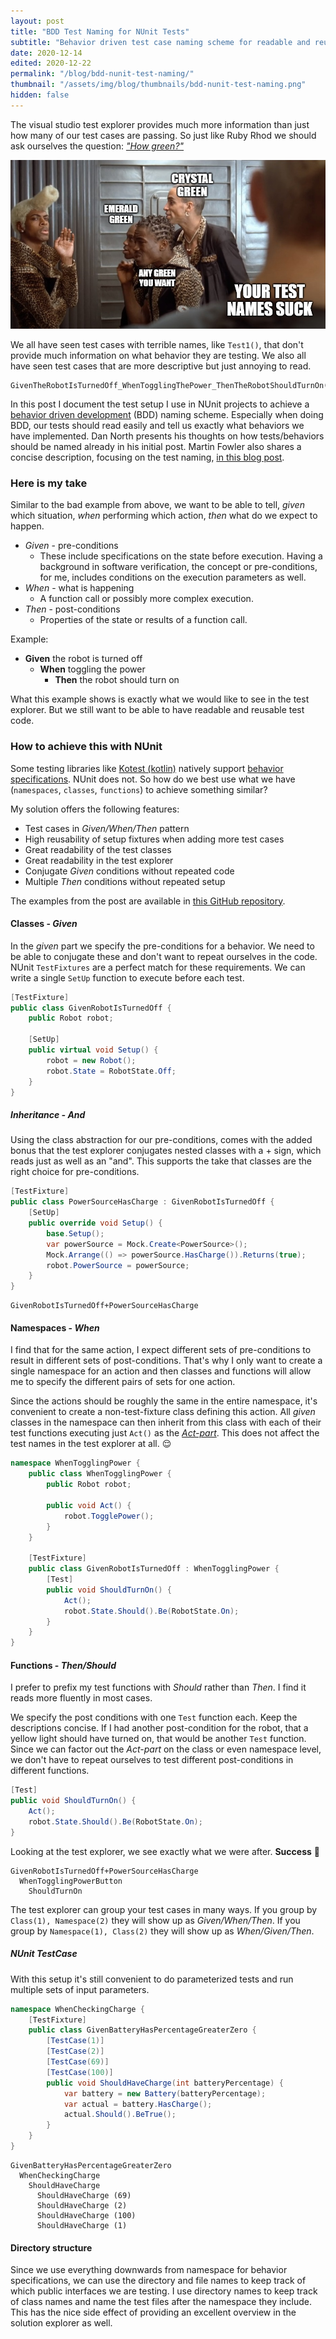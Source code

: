 ```yaml
---
layout: post
title: "BDD Test Naming for NUnit Tests"
subtitle: "Behavior driven test case naming scheme for readable and reusable test cases"
date: 2020-12-14
edited: 2020-12-22
permalink: "/blog/bdd-nunit-test-naming/"
thumbnail: "/assets/img/blog/thumbnails/bdd-nunit-test-naming.png"
hidden: false
---
```


The visual studio test explorer provides much more information than just how many
of our test cases are passing.
So just like Ruby Rhod we should ask ourselves the question: [*"How green?"*](https://youtu.be/B5_VQuNwims?t=112)

<div class="blog-post-img-header-container">
<img src="/assets/img/blog/bdd-nunit-test-naming/your-test-names-suck.png" class="blog-post-img-header"/>
<div class="blog-post-img-header-shadow">
</div>
</div>

We all have seen test cases with terrible names, like `Test1()`, that don't provide much 
information on what behavior they are testing.
We also all have seen test cases that are more descriptive but just annoying to read. 

```
GivenTheRobotIsTurnedOff_WhenTogglingThePower_ThenTheRobotShouldTurnOn()
```

In this post I document the test setup I use in NUnit projects to achieve a
[behavior driven development](https://dannorth.net/introducing-bdd/) (BDD) naming scheme.
Especially when doing BDD, our tests should read easily and tell us exactly what behaviors 
we have implemented.
Dan North presents his thoughts on how tests/behaviors should be named already in his initial
post.
Martin Fowler also shares a concise description, focusing on the test naming,
[in this blog post](https://martinfowler.com/bliki/GivenWhenThen.html).

### Here is my take

Similar to the bad example from above, we want to be able to tell, *given* which situation,
*when* performing which action, *then* what do we expect to happen.

* *Given* - pre-conditions
  * These include specifications on the state before execution.
    Having a background in software verification, the concept or pre-conditions,
    for me, includes conditions on the execution parameters as well.
* *When* - what is happening
  * A function call or possibly more complex execution.
* *Then* - post-conditions
  * Properties of the state or results of a function call.

Example:

* **Given** the robot is turned off
  * **When** toggling the power
    * **Then** the robot should turn on

What this example shows is exactly what we would like to see in the test explorer.
But we still want to be able to have readable and reusable test code.

### How to achieve this with NUnit

Some testing libraries like
[Kotest (kotlin)](https://github.com/kotest/kotest) natively support [behavior specifications](https://github.com/kotest/kotest/blob/master/doc/styles.md#behavior-spec).
NUnit does not.
So how do we best use what we have (`namespaces`, `classes`, `functions`) to achieve 
something similar?

My solution offers the following features:
* Test cases in *Given/When/Then* pattern
* High reusability of setup fixtures when adding more test cases
* Great readability of the test classes
* Great readability in the test explorer
* Conjugate *Given* conditions without repeated code
* Multiple *Then* conditions without repeated setup

The examples from the post are available in [this GitHub repository](https://github.com/timonla/robot-test-project).

#### Classes - *Given*

In the *given* part we specify the pre-conditions for a behavior.
We need to be able to conjugate these and don't want to repeat ourselves in the code.
NUnit `TestFixtures` are a perfect match for these requirements.
We can write a single `SetUp` function to execute before each test.

```c#
[TestFixture]
public class GivenRobotIsTurnedOff {
    public Robot robot;

    [SetUp]
    public virtual void Setup() {
        robot = new Robot();
        robot.State = RobotState.Off;
    }
}
```

##### Inheritance - *And*

Using the class abstraction for our pre-conditions, comes with the added bonus that the test
explorer conjugates nested classes with a + sign, which reads just as well as an "and".
This supports the take that classes are the right choice for pre-conditions.

```c#
[TestFixture]
public class PowerSourceHasCharge : GivenRobotIsTurnedOff {
    [SetUp]
    public override void Setup() {
        base.Setup();
        var powerSource = Mock.Create<PowerSource>();
        Mock.Arrange(() => powerSource.HasCharge()).Returns(true);
        robot.PowerSource = powerSource;
    }
}
```

```
GivenRobotIsTurnedOff+PowerSourceHasCharge
```

#### Namespaces - *When*

I find that for the same action, I expect different sets of pre-conditions to result in
different sets of post-conditions.
That's why I only want to create a single namespace for an action and then classes and
functions will allow me to specify the different pairs of sets for one action.

Since the actions should be roughly the same in the entire namespace, it's convenient
to create a non-test-fixture class defining this action.
All *given* classes in the namespace can then inherit from this class with each of their 
test functions executing just `Act()` as the [*Act-part*](https://docs.microsoft.com/en-us/visualstudio/test/unit-test-basics?view=vs-2019#write-your-tests).
This does not affect the test names in the test explorer at all. 😌

```c#
namespace WhenTogglingPower {
    public class WhenTogglingPower {
        public Robot robot;

        public void Act() {
            robot.TogglePower();
        }
    }

    [TestFixture]
    public class GivenRobotIsTurnedOff : WhenTogglingPower {
        [Test]
        public void ShouldTurnOn() {
            Act();
            robot.State.Should().Be(RobotState.On);
        }
    }
}
```

#### Functions - *Then/Should*

I prefer to prefix my test functions with *Should* rather than *Then*.
I find it reads more fluently in most cases.

We specify the post conditions with one `Test` function each.
Keep the descriptions concise.
If I had another post-condition for the robot, that a yellow light should have turned on,
that would be another `Test` function.
Since we can factor out the *Act-part* on the class or even namespace level, we don't 
have to repeat ourselves to test different post-conditions in different functions.

```c#
[Test]
public void ShouldTurnOn() {
    Act();
    robot.State.Should().Be(RobotState.On);
}
```

Looking at the test explorer, we see exactly what we were after. **Success** 🕺

```
GivenRobotIsTurnedOff+PowerSourceHasCharge
  WhenTogglingPowerButton
    ShouldTurnOn
```

The test explorer can group your test cases in many ways.
If you group by `Class(1), Namespace(2)` they will show up as *Given/When/Then*.
If you group by `Namespace(1), Class(2)` they will show up as *When/Given/Then*.

##### NUnit TestCase

With this setup it's still convenient to do parameterized tests and run multiple sets of input
parameters.

```c#
namespace WhenCheckingCharge {
    [TestFixture]
    public class GivenBatteryHasPercentageGreaterZero {
        [TestCase(1)]
        [TestCase(2)]
        [TestCase(69)]
        [TestCase(100)]
        public void ShouldHaveCharge(int batteryPercentage) {
            var battery = new Battery(batteryPercentage);
            var actual = battery.HasCharge();
            actual.Should().BeTrue();
        }
    }
}
```

```
GivenBatteryHasPercentageGreaterZero
  WhenCheckingCharge
    ShouldHaveCharge
      ShouldHaveCharge (69)
      ShouldHaveCharge (2)
      ShouldHaveCharge (100)
      ShouldHaveCharge (1)
```

#### Directory structure

Since we use everything downwards from namespace for behavior specifications,
we can use the directory and file names to keep track of which public interfaces we 
are testing.
I use directory names to keep track of class names and name the test files after the 
namespace they include.
This has the nice side effect of providing an excellent overview in the solution explorer as well.
